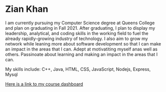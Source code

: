 # Zian Khan

<p>I am currently pursuing my Computer Science degree at Queens College and plan on graduating in Fall 2021. After graduating, I plan to display my leadership, analytical, 
and coding skills in the working field to fuel the already rapidly-growing industry of technology. I also aim to grow my network while leaning more about software development 
so that I can make an impact in the areas that I can. Adept at motivatiting myself anas well as others. Passinoate about learning and making an impact in the areas that I can. </p>

<p>My skills include: C++, Java, HTML, CSS, JavaScript, Nodejs, Express, Mysql</p>

[Here is a link to my course dashboard](https://ziankhan13.github.io/khzi5917.github.io/) <br>

